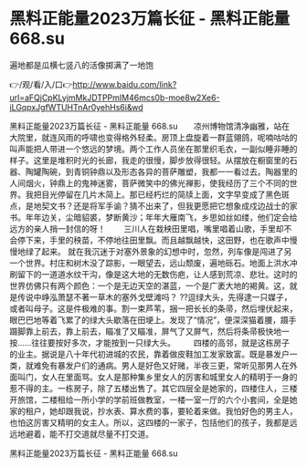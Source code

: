 # 黑料正能量2023万篇长征 - 黑料正能量 668.su
遍地都是瓜横七竖八的活像掷满了一地饱

👉/观/看/入/口👉http://www.baidu.com/link?url=aFQjCpKLyjmMkJDTPPmIM46mcs0b-moe8w2Xe6-iLGqpxJgfWTUHTnAr0yehHs6i&wd

黑料正能量2023万篇长征 - 黑料正能量 668.su　　凉州博物馆清净幽雅，站在大院里，就连风雨的呼啸也变得格外轻柔。房顶上盘旋着一群蓝翎鸽，呢喃咕咕的叫声能把人带进一个悠远的梦境。两个工作人员坐在那里织毛衣，一副似睡非睡的样子。这里是堆积时光的长廊，我走的很慢，脚步放得很轻。从摆放在橱窗里的石器、陶罐陶碗，到青铜钟鼎以及形态各异的菩萨雕塑，我都一一看过去。陶器里的人间烟火，钟鼎上的鬼神迷雾，菩萨微笑中的佛光禅影，使我经历了三个不同的世界。我把目光停留在几片木简上。那已经朽烂的简牍上面，文字早变成了黑色斑点，是地契文书？还是将军手谕？猜不出来了，但我更愿把它想象成戍边战士的家书。年年边关，尘暗貂裘，梦断黄沙；年年大雁南飞，乡思如丝如缕，他们定会给远方的亲人捎一封信的呀！
　　三川人在栽秧田里唱，嘴里唱着山歌，手里却不会停下来，手里的秧苗，不停地往田里飘。而且越飘越快，这田野，也在歌声中慢慢地绿了起来。
就在我沉迷于对塞外景象的幻想中时，忽然，列车像是闯进了另一个世界。村庄和树木没了踪影，一眼望去，远山颓废，遍地砾石。地面上洪水冲刷留下的一道道水纹干沟，像是这大地的无数伤疤，让人感到荒凉、悲壮。这时的世界仿佛只有两个颜色：一个是无边天空的湛蓝，一个是广袤大地的褐黄。这，就是传说中峥泓萧瑟不著一草木的塞外戈壁滩吗？
??逗绿大头，先得逮一只媒子，或者叫母子。这是件极难的事。割一束芦苇，捆一把长长的条帚，然后埋伏起来，眼巴巴地等着飞累了的绿大头歇落在田埂上。发现了“情况”，便深深猫着腰，蹑手蹑脚靠上前去，靠上前去，瞄准了又瞄准，屏气了又屏气，然后将条帚极快地一按……往往要按好多次，才能按到一只绿大头。
　　四楼的高邻，就是这栋房子的业主。据说是八十年代初进城的农民，靠着做皮鞋加工发家致富。既是暴发户一类，就难免有暴发户们的通病。男人是好色又好赌，半夜三更，常听见那男人在外面叫门，女人在里面骂。女人是那种集乡里女人的厉害和城里女人的精明于一身的惹不得的主。一栋房子，除了五楼出售了。其它四层全是她家的，四楼住人，三楼开旅馆，二楼租给一所小学的学前班做教室，一楼一室一厅的六个小套间，全是她家的租户，她却跟我说，抄水表、算水费的事，要轮着来做。我怕好色的男主人，也怕这厉害又精明的女主人。所以，这四楼的一家子，包括他们的孩子，我都是远远地避着，能不打交道就尽量不打交道。

黑料正能量2023万篇长征 - 黑料正能量 668.su
